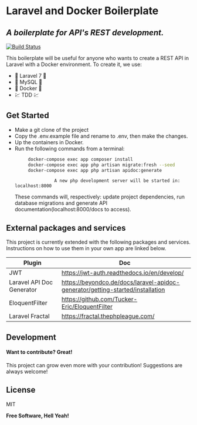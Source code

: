 # Laravel and Docker Boilerplate
## _A boilerplate for API's REST development._

[![Build Status](https://travis-ci.org/joemccann/dillinger.svg?branch=master)](https://travis-ci.org/joemccann/dillinger)

This boilerplate will be useful for anyone who wants to create a REST API in Laravel with a Docker environment.
To create it, we use:

- :elephant: Laravel 7 :elephant:
- :dolphin: MySQL :dolphin:
- :whale: Docker :whale:
- :chart: TDD :chart:

## Get Started

- Make a git clone of the project
- Copy the .env.example file and rename to .env, then make the changes.
- Up the containers in Docker.
- Run the following commands from a terminal:
    ```sh
         docker-compose exec app composer install
         docker-compose exec app php artisan migrate:fresh --seed
         docker-compose exec app php artisan apidoc:generate
    ```
                     A new php development server will be started in: localhost:8000

    These commands will, respectively: update project dependencies, run database migrations and generate API documentation(localhost:8000/docs to access).

## External packages and services

This project is currently extended with the following packages and services.
Instructions on how to use them in your own app are linked below.

| Plugin | Doc |
| ------ | ------ |
| JWT | https://jwt-auth.readthedocs.io/en/develop/
| Laravel API Doc Generator | https://beyondco.de/docs/laravel-apidoc-generator/getting-started/installation |
| EloquentFilter |https://github.com/Tucker-Eric/EloquentFilter |
| Laravel Fractal | https://fractal.thephpleague.com/ |

## Development

#### Want to contribute? Great!

This project can grow even more with your contribution! 
Suggestions are always welcome!


## License

MIT

**Free Software, Hell Yeah!**

